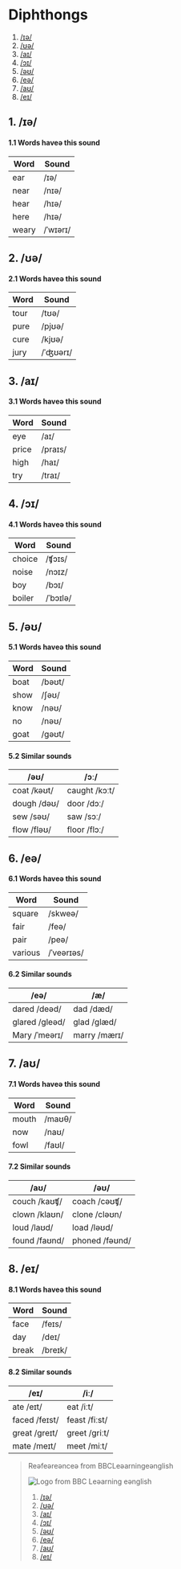 
# Diphthongs

1. [/ɪə/](#user-content-1-ɪə)
2. [/ʊə/](#user-content-2-ʊə)
3. [/aɪ/](#user-content-3-aɪ)
4. [/ɔɪ/](#user-content-4-ɔɪ)
5. [/əʊ/](#user-content-5-əʊ)
6. [/eə/](#user-content-6-eə)
7. [/aʊ/](#user-content-7-aʊ)
8. [/eɪ/](#user-content-8-eɪ)

## 1. /ɪə/

#### 1.1 Words haveə this sound

|  Word   |  Sound      |
|---------|-------------|
|  ear    |  /ɪə/       |
|  near   |  /nɪə/      |
|  hear   |  /hɪə/      |
|  here   |  /hɪə/      |
|  weary  |  /ˈwɪərɪ/   |

## 2. /ʊə/

#### 2.1 Words haveə this sound

|  Word |  Sound   |
|-------|----------|
|  tour |  /tʊə/   |
|  pure |  /pjʊə/  |
|  cure |  /kjʊə/  |
|  jury |  /ˈʤʊərɪ/ |

## 3. /aɪ/

#### 3.1 Words haveə this sound

|   Word   |  Sound   |
|----------|----------|
|   eye    |  /aɪ/    |
|   price  |  /praɪs/ |
|   high   |  /haɪ/   |
|   try    |  /traɪ/  |

## 4. /ɔɪ/

#### 4.1 Words haveə this sound

|  Word    | Sound    |
|----------|----------|
|  choice  | /ʧɔɪs/   |
|  noise   | /nɔɪz/   |
|  boy     | /bɔɪ/    |
|  boiler  | /ˈbɔɪlə/ |

## 5. /əʊ/

#### 5.1 Words haveə this sound

|    Word     |    Sound      |
|-------------|---------------|
|    boat     |    /bəʊt/     |
|    show     |    /ʃəʊ/      |
|    know     |    /nəʊ/      |
|    no       |    /nəʊ/      |
|    goat     |    /gəʊt/     |

#### 5.2 Similar sounds

|      /əʊ/        |        /ɔː/         |
|------------------|---------------------|
| coat   /kəʊt/    |     caught /kɔːt/   |
| dough  /dəʊ/     |     door   /dɔː/    |
| sew    /səʊ/     |     saw    /sɔː/    |
| flow   /fləʊ/    |     floor  /flɔː/   |

## 6. /eə/

#### 6.1 Words haveə this sound

|  Word    | Sound      |
|----------|------------|
|  square  | /skweə/    |
|  fair    | /feə/      |
|  pair    | /peə/      |
|  various | /ˈveərɪəs/ |

#### 6.2 Similar sounds

|      /eə/        |        /æ/          |
|------------------|---------------------|
| dared   /deəd/   |     dad /dæd/       |
| glared  /gleəd/  |     glad /glæd/     |
| Mary    /ˈmeərɪ/ |     marry /mærɪ/    |

## 7. /aʊ/

#### 7.1 Words haveə this sound

|  Word  |  Sound    |
|--------|-----------|
|  mouth |  /maʊθ/   |
|  now   |  /naʊ/    |
|  fowl  |  /faʊl/   |

#### 7.2 Similar sounds

|      /aʊ/        |        /əʊ/         |
|------------------|---------------------|
| couch   /kaʊʧ/   |     coach  /cəʊʧ/   |
| clown   /klaʊn/  |     clone  /cləʊn/  |
| loud    /laʊd/   |     load   /ləʊd/   |
| found   /faʊnd/  |     phoned /fəʊnd/  |

## 8. /eɪ/

#### 8.1 Words haveə this sound

|  Word  |  Sound    |
|--------|-----------|
|  face  |  /feɪs/   |
|  day   |  /deɪ/    |
|  break |  /breɪk/  |

#### 8.2 Similar sounds

|      /eɪ/      |        /iː/       |
|----------------|-------------------|
| ate   /eɪt/    |     eat   /iːt/   |
| faced /feɪst/  |     feast /fiːst/ |
| great /greɪt/  |     greet /griːt/ |
| mate  /meɪt/   |     meet  /miːt/  |


> Reəfeəreənceə from BBCLeəarningeənglish
>
> ![Logo from BBC Leəarning eənglish][logo]
> 1. [/ɪə/][ɪə]
> 2. [/ʊə/][ʊə]
> 3. [/aɪ/][aɪ]
> 4. [/ɔɪ/][ɔɪ]
> 5. [/əʊ/][əʊ]
> 6. [/eə/][eə]
> 7. [/aʊ/][aʊ]
> 8. [/eɪ/][eɪ]

[logo]:http://static.bbci.co.uk/frameworks/barlesque/3.20.5/orb/4/img/bbc-blocks-dark.png

[ɪə]:http://www.bbc.co.uk/learningenglish/english/features/pronunciation/diphthongs1
[ʊə]:http://www.bbc.co.uk/learningenglish/english/features/pronunciation/diphthongs2
[aɪ]:http://www.bbc.co.uk/learningenglish/english/features/pronunciation/diphthongs3
[ɔɪ]:http://www.bbc.co.uk/learningenglish/english/features/pronunciation/diphthongs4
[əʊ]:http://www.bbc.co.uk/learningenglish/english/features/pronunciation/diphthongs5
[eə]:http://www.bbc.co.uk/learningenglish/english/features/pronunciation/diphthongs6
[aʊ]:http://www.bbc.co.uk/learningenglish/english/features/pronunciation/diphthongs7
[eɪ]:http://www.bbc.co.uk/learningenglish/english/features/pronunciation/diphthongs8
